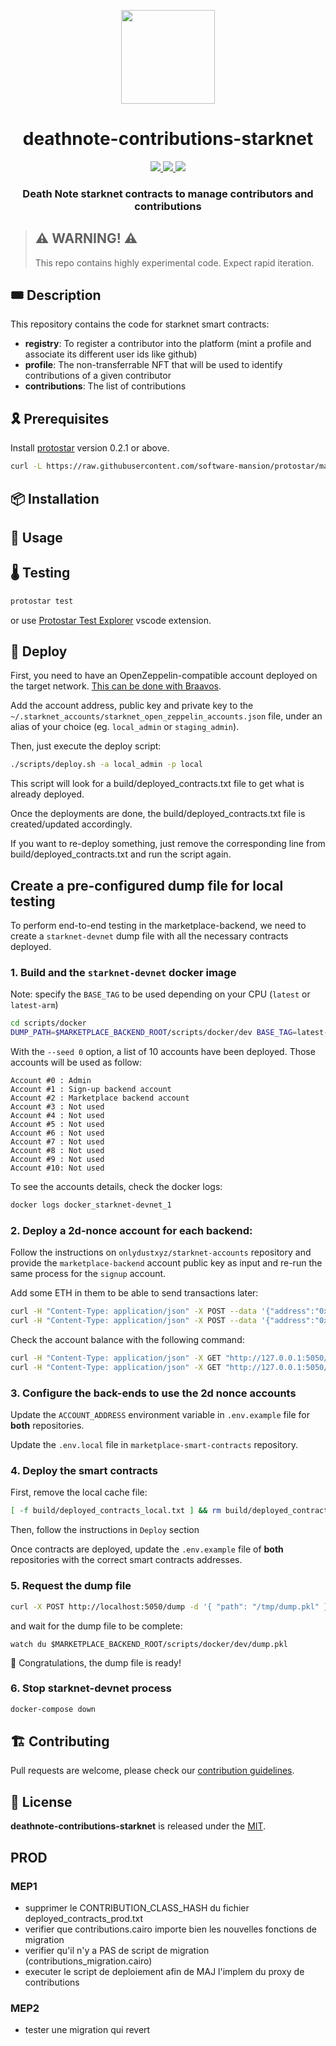 <p align="center">
    <img width="150" src="resources/img/logo.png">
</p>
<div align="center">
  <h1 align="center">deathnote-contributions-starknet</h1>
  <p align="center">
    <a href="https://discord.gg/onlydust">
        <img src="https://img.shields.io/badge/Discord-6666FF?style=for-the-badge&logo=discord&logoColor=white">
    </a>
    <a href="https://twitter.com/intent/follow?screen_name=onlydust_xyz">
        <img src="https://img.shields.io/badge/Twitter-1DA1F2?style=for-the-badge&logo=twitter&logoColor=white">
    </a>
    <a href="https://contributions.onlydust.xyz/">
        <img src="https://img.shields.io/badge/Contribute-6A1B9A?style=for-the-badge&logo=notion&logoColor=white">
    </a>
  </p>
  
  <h3 align="center">Death Note starknet contracts to manage contributors and contributions</h3>
</div>

> ## ⚠️ WARNING! ⚠️
>
> This repo contains highly experimental code.
> Expect rapid iteration.

## 🎟️ Description

This repository contains the code for starknet smart contracts:

* **registry**: To register a contributor into the platform (mint a profile and associate its different user ids like github)
* **profile**: The non-transferrable NFT that will be used to identify contributions of a given contributor
* **contributions**: The list of contributions

## 🎗️ Prerequisites

Install [protostar](https://docs.swmansion.com/protostar/) version 0.2.1 or above.

```bash
curl -L https://raw.githubusercontent.com/software-mansion/protostar/master/install.sh | bash
```

## 📦 Installation

## 🔬 Usage

## 🌡️ Testing

```bash
protostar test
```

or use [Protostar Test Explorer](https://marketplace.visualstudio.com/items?itemName=abuisset.vscode-protostar-test-adapter) vscode extension.

## 🚀 Deploy

First, you need to have an OpenZeppelin-compatible account deployed on the target network.
[This can be done with Braavos](https://braavos.notion.site/Using-StarkNet-CLI-with-your-Braavos-Private-Key-c4e1acc0425e4a0089bd9aaa4b1aee3e).

Add the account address, public key and private key to the `~/.starknet_accounts/starknet_open_zeppelin_accounts.json` file,
under an alias of your choice (eg. `local_admin` or `staging_admin`).

Then, just execute the deploy script:

```bash
./scripts/deploy.sh -a local_admin -p local
```

This script will look for a build/deployed_contracts.txt file to get what is already deployed.

Once the deployments are done, the build/deployed_contracts.txt file is created/updated accordingly.

If you want to re-deploy something, just remove the corresponding line from build/deployed_contracts.txt and run the script again.

## Create a pre-configured dump file for local testing

To perform end-to-end testing in the marketplace-backend, we need to create a `starknet-devnet` dump file with all the necessary contracts deployed.

### 1. Build and the `starknet-devnet` docker image

Note: specify the `BASE_TAG` to be used depending on your CPU (`latest` or `latest-arm`)

```sh
cd scripts/docker
DUMP_PATH=$MARKETPLACE_BACKEND_ROOT/scripts/docker/dev BASE_TAG=latest-arm docker-compose up --build -d 
```

With the `--seed 0` option, a list of 10 accounts have been deployed.
Those accounts will be used as follow:
```
Account #0 : Admin
Account #1 : Sign-up backend account
Account #2 : Marketplace backend account
Account #3 : Not used
Account #4 : Not used
Account #5 : Not used
Account #6 : Not used
Account #7 : Not used
Account #8 : Not used
Account #9 : Not used
Account #10: Not used
```

To see the accounts details, check the docker logs:
```sh
docker logs docker_starknet-devnet_1
```

### 2. Deploy a 2d-nonce account for each backend:

Follow the instructions on `onlydustxyz/starknet-accounts` repository and provide the `marketplace-backend` account public key as input and re-run the same process for the `signup` account.

Add some ETH in them to be able to send transactions later:
```bash
curl -H "Content-Type: application/json" -X POST --data '{"address":"0x061e0474b7cdbfaf15e54e97c2bb632d365ccf553320a7db511c07950250948e", "amount":100000000000000000000}' "http://127.0.0.1:5050/mint"
curl -H "Content-Type: application/json" -X POST --data '{"address":"0x0488cbf60f5d972aeee11bb8bcce7cecb8023f7a7cc5f2c7f6d9f53c8f68ff17", "amount":100000000000000000000}' "http://127.0.0.1:5050/mint"
```

Check the account balance with the following command:
```bash
curl -H "Content-Type: application/json" -X GET "http://127.0.0.1:5050/account_balance?address=0x061e0474b7cdbfaf15e54e97c2bb632d365ccf553320a7db511c07950250948e"
curl -H "Content-Type: application/json" -X GET "http://127.0.0.1:5050/account_balance?address=0x0488cbf60f5d972aeee11bb8bcce7cecb8023f7a7cc5f2c7f6d9f53c8f68ff17"
```

### 3. Configure the back-ends to use the 2d nonce accounts
Update the `ACCOUNT_ADDRESS` environment variable in `.env.example` file for **both** repositories.

Update the `.env.local` file in `marketplace-smart-contracts` repository.

### 4. Deploy the smart contracts
First, remove the local cache file:
```sh
[ -f build/deployed_contracts_local.txt ] && rm build/deployed_contracts_local.txt
```

Then, follow the instructions in `Deploy` section

Once contracts are deployed, update the `.env.example` file of **both** repositories with the correct smart contracts addresses.

### 5. Request the dump file
```bash
curl -X POST http://localhost:5050/dump -d '{ "path": "/tmp/dump.pkl" }' -H "Content-Type: application/json"
```

and wait for the dump file to be complete:
```
watch du $MARKETPLACE_BACKEND_ROOT/scripts/docker/dev/dump.pkl
```

🎉 Congratulations, the dump file is ready!

### 6. Stop starknet-devnet process

```sh
docker-compose down
```


## 🏗 Contributing

Pull requests are welcome, please check our [contribution guidelines](./CONTRIBUTING.md).

## 📄 License

**deathnote-contributions-starknet** is released under the [MIT](LICENSE).

## PROD

### MEP1

* supprimer le CONTRIBUTION_CLASS_HASH du fichier deployed_contracts_prod.txt
* verifier que contributions.cairo importe bien les nouvelles fonctions de migration
* verifier qu'il n'y a PAS de script de migration (contributions_migration.cairo)
* executer le script de deploiement afin de MAJ l'implem du proxy de contributions

### MEP2

* tester une migration qui revert
